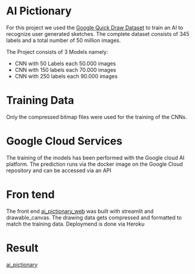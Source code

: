 # AI Pictionary
For this project we used the [Google Quick Draw Dataset](https://github.com/googlecreativelab/quickdraw-dataset) to train an AI to recognize user generated sketches. The complete dataset consists of 345 labels and a total number of 50 million images.

The Project consists of 3 Models namely:
- CNN with 50 Labels each 50.000 images
- CNN with 150 labels each 70.000 images
- CNN with 250 labels each 90.000 images

# Training Data
Only the compressed bitmap files were used for the training of the CNNs.

# Google Cloud Services
The training of the models has been performed with the Google cloud AI platform. 
The prediction runs via the docker image on the Google Cloud repository and can be accessed via an API

# Fron tend
The front end [ai_pictionary_web](https://github.com/a-mger/ai_pictionary_web) was built with streamlit and drawable_canvas. The drawing data gets compressed and formatted to match the training data. 
Deploymend is done via Heroku

# Result
[ai_pictionary](https://ai-pictionary.herokuapp.com/)
